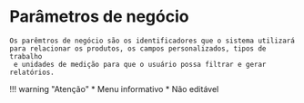 # Parâmetros de negócio

    Os parêmtros de negócio são os identificadores que o sistema utilizará 
    para relacionar os produtos, os campos personalizados, tipos de trabalho
     e unidades de medição para que o usuário possa filtrar e gerar relatórios.

!!! warning "Atenção"
    * Menu informativo
    * Não editável